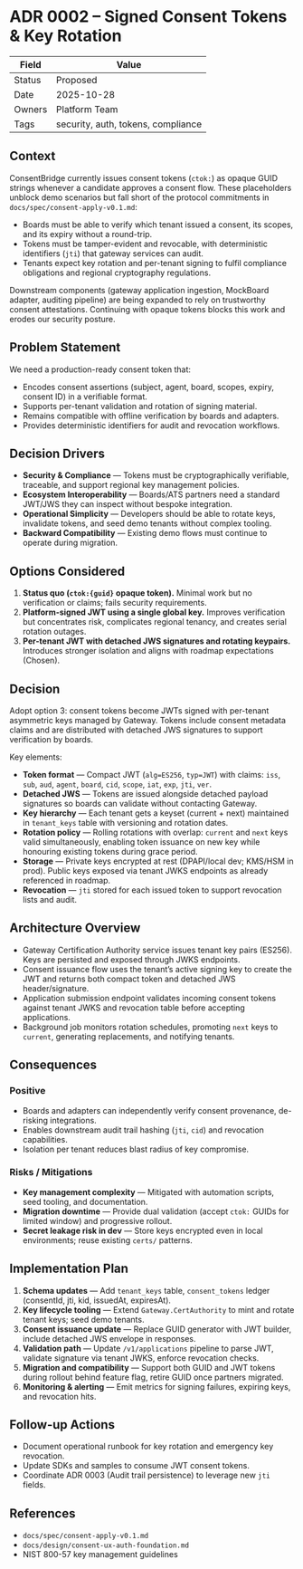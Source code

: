 # ADR 0002 – Signed Consent Tokens & Key Rotation

| Field   | Value |
|---------|-------|
| Status  | Proposed |
| Date    | 2025-10-28 |
| Owners  | Platform Team |
| Tags    | security, auth, tokens, compliance |

## Context
ConsentBridge currently issues consent tokens (`ctok:`) as opaque GUID strings whenever a candidate approves a consent flow. These placeholders unblock demo scenarios but fall short of the protocol commitments in `docs/spec/consent-apply-v0.1.md`:
- Boards must be able to verify which tenant issued a consent, its scopes, and its expiry without a round-trip.
- Tokens must be tamper-evident and revocable, with deterministic identifiers (`jti`) that gateway services can audit.
- Tenants expect key rotation and per-tenant signing to fulfil compliance obligations and regional cryptography regulations.

Downstream components (gateway application ingestion, MockBoard adapter, auditing pipeline) are being expanded to rely on trustworthy consent attestations. Continuing with opaque tokens blocks this work and erodes our security posture.

## Problem Statement
We need a production-ready consent token that:
- Encodes consent assertions (subject, agent, board, scopes, expiry, consent ID) in a verifiable format.
- Supports per-tenant validation and rotation of signing material.
- Remains compatible with offline verification by boards and adapters.
- Provides deterministic identifiers for audit and revocation workflows.

## Decision Drivers
- **Security & Compliance** — Tokens must be cryptographically verifiable, traceable, and support regional key management policies.
- **Ecosystem Interoperability** — Boards/ATS partners need a standard JWT/JWS they can inspect without bespoke integration.
- **Operational Simplicity** — Developers should be able to rotate keys, invalidate tokens, and seed demo tenants without complex tooling.
- **Backward Compatibility** — Existing demo flows must continue to operate during migration.

## Options Considered
1. **Status quo (`ctok:{guid}` opaque token).** Minimal work but no verification or claims; fails security requirements.
2. **Platform-signed JWT using a single global key.** Improves verification but concentrates risk, complicates regional tenancy, and creates serial rotation outages.
3. **Per-tenant JWT with detached JWS signatures and rotating keypairs.** Introduces stronger isolation and aligns with roadmap expectations (Chosen).

## Decision
Adopt option 3: consent tokens become JWTs signed with per-tenant asymmetric keys managed by Gateway. Tokens include consent metadata claims and are distributed with detached JWS signatures to support verification by boards.

Key elements:
- **Token format** — Compact JWT (`alg=ES256`, `typ=JWT`) with claims: `iss`, `sub`, `aud`, `agent`, `board`, `cid`, `scope`, `iat`, `exp`, `jti`, `ver`.
- **Detached JWS** — Tokens are issued alongside detached payload signatures so boards can validate without contacting Gateway.
- **Key hierarchy** — Each tenant gets a keyset (current + next) maintained in `tenant_keys` table with versioning and rotation dates.
- **Rotation policy** — Rolling rotations with overlap: `current` and `next` keys valid simultaneously, enabling token issuance on new key while honouring existing tokens during grace period.
- **Storage** — Private keys encrypted at rest (DPAPI/local dev; KMS/HSM in prod). Public keys exposed via tenant JWKS endpoints as already referenced in roadmap.
- **Revocation** — `jti` stored for each issued token to support revocation lists and audit.

## Architecture Overview
- Gateway Certification Authority service issues tenant key pairs (ES256). Keys are persisted and exposed through JWKS endpoints.
- Consent issuance flow uses the tenant’s active signing key to create the JWT and returns both compact token and detached JWS header/signature.
- Application submission endpoint validates incoming consent tokens against tenant JWKS and revocation table before accepting applications.
- Background job monitors rotation schedules, promoting `next` keys to `current`, generating replacements, and notifying tenants.

## Consequences
### Positive
- Boards and adapters can independently verify consent provenance, de-risking integrations.
- Enables downstream audit trail hashing (`jti`, `cid`) and revocation capabilities.
- Isolation per tenant reduces blast radius of key compromise.

### Risks / Mitigations
- **Key management complexity** — Mitigated with automation scripts, seed tooling, and documentation.
- **Migration downtime** — Provide dual validation (accept `ctok:` GUIDs for limited window) and progressive rollout.
- **Secret leakage risk in dev** — Store keys encrypted even in local environments; reuse existing `certs/` patterns.

## Implementation Plan
1. **Schema updates** — Add `tenant_keys` table, `consent_tokens` ledger (consentId, jti, kid, issuedAt, expiresAt).
2. **Key lifecycle tooling** — Extend `Gateway.CertAuthority` to mint and rotate tenant keys; seed demo tenants.
3. **Consent issuance update** — Replace GUID generator with JWT builder, include detached JWS envelope in responses.
4. **Validation path** — Update `/v1/applications` pipeline to parse JWT, validate signature via tenant JWKS, enforce revocation checks.
5. **Migration and compatibility** — Support both GUID and JWT tokens during rollout behind feature flag, retire GUID once partners migrated.
6. **Monitoring & alerting** — Emit metrics for signing failures, expiring keys, and revocation hits.

## Follow-up Actions
- Document operational runbook for key rotation and emergency key revocation.
- Update SDKs and samples to consume JWT consent tokens.
- Coordinate ADR 0003 (Audit trail persistence) to leverage new `jti` fields.

## References
- `docs/spec/consent-apply-v0.1.md`
- `docs/design/consent-ux-auth-foundation.md`
- NIST 800-57 key management guidelines
